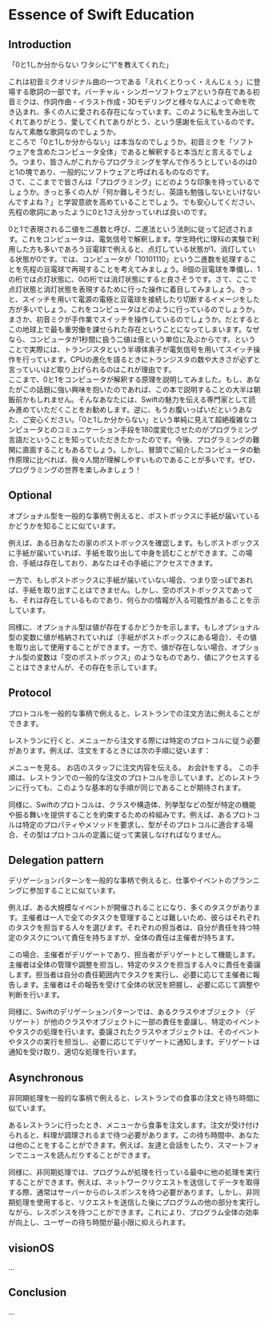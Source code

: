 # Essence of Swift Education

## Introduction
「0と1しか分からない ワタシに"I"を教えてくれた」

これは初音ミクオリジナル曲の一つである「えれくとりっく・えんじぇぅ」に登場する歌詞の一部です。バーチャル・シンガーソフトウェアという存在である初音ミクは、作詞作曲・イラスト作成・3Dモデリングと様々な人によって命を吹き込まれ、多くの人に愛される存在になっています。このように私を生み出してくれてありがとう、愛してくれてありがとう、という感謝を伝えているのです。なんて素敵な歌詞なのでしょうか。  
ところで「0と1しか分からない」は本当なのでしょうか。初音ミクを「ソフトウェアを含めたコンピュータ全体」であると解釈すると本当だと言えるでしょう。つまり、皆さんがこれからプログラミングを学んで作ろうとしているのは0と1の塊であり、一般的にソフトウェアと呼ばれるものなのです。  
さて、ここまでで皆さんは「プログラミング」にどのような印象を持っているでしょうか。きっと多くの人が「何か難しそうだし、英語も勉強しないといけないんですよね？」と学習意欲を高めていることでしょう。でも安心してください、先程の歌詞にあったように0と1さえ分かっていれば良いのです。

0と1で表現される二値を二進数と呼び、二進法という法則に従って記述されます。これをコンピュータは、電気信号で解釈します。学生時代に理科の実験で利用した方も多いであろう豆電球で例えると、点灯している状態が1、消灯している状態が0です。では、コンピュータが「10101110」という二進数を処理することを先程の豆電球で再現することを考えてみましょう。8個の豆電球を準備し、1の桁では点灯状態に、0の桁では消灯状態にすると良さそうです。さて、ここで点灯状態と消灯状態を表現するために行った操作に着目してみましょう。きっと、スイッチを用いて電源の電極と豆電球を接続したり切断するイメージをした方が多いでしょう。これをコンピュータはどのように行っているのでしょうか。まさか、初音ミクが手作業でスイッチを操作しているのでしょうか。だとするとこの地球上で最も重労働を課せられた存在ということになってしまいます。なぜなら、コンピュータが1秒間に扱う二値は億という単位に及ぶからです。ということで実際には、トランジスタという半導体素子が電気信号を用いてスイッチ操作を行っています。CPUの進化を語るときにトランジスタの数や大きさが必ずと言っていいほど取り上げられるのはこれが理由です。  
ここまで、0と1をコンピュータが解釈する原理を説明してみました。もし、あなたがこの話題に強い興味を抱いたのであれば、この本で説明することの大半は朝飯前かもしれません。そんなあなたには、Swiftの魅力を伝える専門家として読み進めていただくことをお勧めします。逆に、もうお腹いっぱいだというあなた、ご安心ください。「0と1しか分からない」という単純に見えて超絶複雑なコンピュータとのコミュニケーション手段を180度変化させたのがプログラミング言語だということを知っていただきたかったのです。今後、プログラミングの難関に直面することもあるでしょう。しかし、冒頭でご紹介したコンピュータの動作原理に比べれば、我々人間が理解しやすいものであることが多いです。ぜひ、プログラミングの世界を楽しみましょう！

## Optional
オプショナル型を一般的な事柄で例えると、ポストボックスに手紙が届いているかどうかを知ることに似ています。

例えば、ある日あなたの家のポストボックスを確認します。もしポストボックスに手紙が届いていれば、手紙を取り出して中身を読むことができます。この場合、手紙は存在しており、あなたはその手紙にアクセスできます。

一方で、もしポストボックスに手紙が届いていない場合、つまり空っぽであれば、手紙を取り出すことはできません。しかし、空のポストボックスであっても、それは存在しているものであり、何らかの情報が入る可能性があることを示しています。

同様に、オプショナル型は値が存在するかどうかを示します。もしオプショナル型の変数に値が格納されていれば（手紙がポストボックスにある場合）、その値を取り出して使用することができます。一方で、値が存在しない場合、オプショナル型の変数は「空のポストボックス」のようなものであり、値にアクセスすることはできませんが、その存在を示しています。

## Protocol
プロトコルを一般的な事柄で例えると、レストランでの注文方法に例えることができます。

レストランに行くと、メニューから注文する際には特定のプロトコルに従う必要があります。例えば、注文をするときには次の手順に従います：

メニューを見る。
お店のスタッフに注文内容を伝える。
お会計をする。
この手順は、レストランでの一般的な注文のプロトコルを示しています。どのレストランに行っても、このような基本的な手順が同じであることが期待されます。

同様に、Swiftのプロトコルは、クラスや構造体、列挙型などの型が特定の機能や振る舞いを提供することを約束するための枠組みです。例えば、あるプロトコルは特定のプロパティやメソッドを要求し、型がそのプロトコルに適合する場合、その型はプロトコルの定義に従って実装しなければなりません。

## Delegation pattern
デリゲーションパターンを一般的な事柄で例えると、仕事やイベントのプランニングに参加することに似ています。

例えば、ある大規模なイベントが開催されることになり、多くのタスクがあります。主催者は一人で全てのタスクを管理することは難しいため、彼らはそれぞれのタスクを担当する人々を選びます。それぞれの担当者は、自分が責任を持つ特定のタスクについて責任を持ちますが、全体の責任は主催者が持ちます。

この場合、主催者がデリゲートであり、担当者がデリゲートとして機能します。主催者は全体の管理や調整を担当し、特定のタスクを担当する人々に責任を委譲します。担当者は自分の責任範囲内でタスクを実行し、必要に応じて主催者に報告します。主催者はその報告を受けて全体の状況を把握し、必要に応じて調整や判断を行います。

同様に、Swiftのデリゲーションパターンでは、あるクラスやオブジェクト（デリゲート）が他のクラスやオブジェクトに一部の責任を委譲し、特定のイベントやタスクの処理を行います。委譲されたクラスやオブジェクトは、そのイベントやタスクの実行を担当し、必要に応じてデリゲートに通知します。デリゲートは通知を受け取り、適切な処理を行います。

## Asynchronous
非同期処理を一般的な事柄で例えると、レストランでの食事の注文と待ち時間に似ています。

あるレストランに行ったとき、メニューから食事を注文します。注文が受け付けられると、料理が調理されるまで待つ必要があります。この待ち時間中、あなたは他のことをすることができます。例えば、友達と会話をしたり、スマートフォンでニュースを読んだりすることができます。

同様に、非同期処理では、プログラムが処理を行っている最中に他の処理を実行することができます。例えば、ネットワークリクエストを送信してデータを取得する際、通常はサーバーからのレスポンスを待つ必要があります。しかし、非同期処理を使用すると、リクエストを送信した後にプログラムの他の部分を実行しながら、レスポンスを待つことができます。これにより、プログラム全体の効率が向上し、ユーザーの待ち時間が最小限に抑えられます。

## visionOS
...

## Conclusion
...

